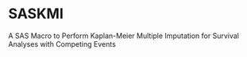 # SASKMI
A SAS Macro to Perform Kaplan-Meier Multiple Imputation for Survival Analyses with Competing Events
